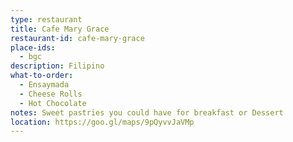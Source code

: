```yaml
---
type: restaurant
title: Cafe Mary Grace
restaurant-id: cafe-mary-grace 
place-ids:
  - bgc 
description: Filipino
what-to-order:
  - Ensaymada
  - Cheese Rolls
  - Hot Chocolate
notes: Sweet pastries you could have for breakfast or Dessert
location: https://goo.gl/maps/9pQyvvJaVMp 
---
```

